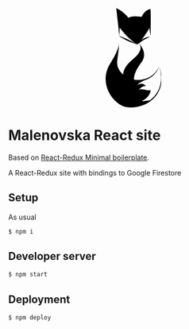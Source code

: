 <div align="center">
  <a href="https://malenovska.cz">
    <svg
        xmlns = "http://www.w3.org/2000/svg"
        viewBox = "0 0 435.21252 772.19397"
        version = "1.1"
        height = "200px"
        style = "fill-rule:evenodd;fill:#000"
    >
        <path
            d = "m 180.85678,563.49017 c -20.2917,-1.2333 -39.3307,-11.3553 -38.9184,-9.6155 -1.3163,-3.3226 -2.6482,-13.8612 -3.9939,-17.3365 -2.4151,-9.3114 -2.6127,-19.5503 -0.975,-29.973 0,0 0,0 0,0 6.5027,-40.4177 34.4617,-74.6013 69.0091,-104.0734 v 0 c 1.8371,-1.5663 3.6803,-3.1093 5.5265,-4.6307 19.9937,-16.7723 38.1148,-33.9863 50.2029,-55.0887 7.0175,-12.3463 11.508,-25.5465 10.4832,-38.6148 -0.6419,-8.8057 -3.7936,-17.2633 -8.6184,-24.2752 -1.5906,-2.3108 -3.3455,-4.474 -5.2713,-6.45 -0.5584,-0.5736 -1.1299,-1.1299 -1.7225,-1.6624 -0.1596,-0.1436 -0.3205,-0.285 -0.4845,-0.4239 -0.042,-0.039 -0.084,-0.076 -0.1297,-0.109 -0.017,-0.015 -0.032,-0.026 -0.05,-0.037 0,0 0,0 0,0 0,0 0,0 0,0 0.018,0.011 0.033,0.023 0.051,0.033 0.048,0.03 0.097,0.058 0.1475,0.084 0.1821,0.1134 0.3629,0.231 0.5424,0.3504 v 5e-4 c 0.6653,0.4429 1.3159,0.9161 1.9557,1.4101 0.8223,0.6346 1.6268,1.3033 2.415,2.0006 -0.1813,-0.2898 -0.3595,-0.5822 -0.5351,-0.8781 -0.1324,-0.224 -0.2673,-0.4472 -0.3746,-0.6795 0,0 0,0 0,0 -0.026,-0.058 -0.048,-0.1134 -0.059,-0.1696 0,-0.024 0,-0.052 0.025,-0.05 -0.022,0 -0.025,0.034 -0.019,0.056 0.019,0.057 0.059,0.1051 0.089,0.1492 0.1414,0.2141 0.3045,0.4071 0.4667,0.6026 0.6562,0.7968 1.328,1.5594 2.0093,2.3549 0.2405,0.2807 0.481,0.5623 0.7215,0.8478 0.5044,0.5035 0.9958,1.0269 1.4781,1.5629 1.5447,1.7173 2.9899,3.5717 4.3088,5.5502 0.2604,0.3379 0.5204,0.6766 0.7795,1.017 7.2589,9.5251 14.0567,20.4077 19.3854,32.5831 6.1801,14.0879 10.341,30.1629 9.9841,47.0326 -0.4771,19.0442 -7.2714,37.8955 -18.9659,53.4402 -4e-4,0 -0.1903,0.2543 -0.1907,0.2548 -25.0366,33.4703 -45.1107,65.4218 -55.1744,101.0935 -2.5612,9.0908 -4.352,17.8261 -4.5026,26.64 -0.038,2.3636 2.5375,11.0885 2.4038,10.8462 -0.1657,-0.2686 -21.7093,7.3883 -42.0006,6.1555 z"
        />
        <path
            d = "m 102.19198,315.93597 q -5.672299,44.2226 -9.680899,73.6086 c -1.8146,13.3871 -3.156,27.2461 -2.3895,40.9057 0.7081,12.5968 3.3152,25.2727 8.6107,36.7392 7.350199,16.0781 18.535099,30.4735 31.327399,43.6616 13.2456,13.5437 28.7077,25.188 45.7547,33.02 5.4897,2.524 11.1391,4.6501 16.9272,6.3181 41.9279,12.1867 86.8737,10.1419 126.0033,-4.247 21.2892,-7.835 40.4697,-19.4352 56.1135,-34.1247 18.2275,-17.0916 33.9902,-39.5622 42.0468,-60.8908 -6.2377,21.9541 -20.6322,45.7302 -38.4829,64.5196 -15.3237,16.1075 -34.7252,29.2008 -56.71,38.2142 -5.7389,2.3549 -11.6161,4.4403 -17.6029,6.2498 -6.1662,3.4268 -12.8377,6.6109 -19.8323,9.4567 -2.3216,1.2225 -4.6605,2.4492 -6.944,3.6769 -5.7367,3.0781 -11.0797,6.1355 -16.1053,9.7219 -6.3509,4.6899 -11.7632,9.4421 -14.5563,16.1996 8.3793,-7.672 21.4808,-12.3921 35.6344,-10.9067 5.0247,0.5312 9.8989,1.8276 14.3854,3.8247 6.9397,4.6847 13.1263,9.7886 18.1229,14.9928 -0.77,-0.1432 -1.5434,-0.2967 -2.3212,-0.4672 -9.141,-0.012 -18.8357,1.5794 -27.4498,5.7207 -6.6784,3.1288 -12.7162,7.7149 -17.8191,13.3062 -5.5853,6.3311 -12.1768,12.2118 -8.9706,10.0814 4.1505,-2.7571 8.6107,-4.4489 12.9363,-5.2924 10.1882,-0.5463 19.9608,1.0961 29.004,2.9843 9.5464,1.9552 18.494,4.3503 27.2193,5.7518 7.6928,1.1333 23.1999,-1.2609 23.1925,-1.1787 -0.043,0.4529 -0.086,0.9135 -0.1371,1.3729 -0.2167,1.9622 -0.5385,3.9567 -0.9534,5.9807 -1.4815,7.236 -4.0782,14.6502 -7.7256,21.9943 -3.7032,7.4488 -8.3801,14.5788 -13.8984,21.1603 v 0 c -13.0778,15.5802 -29.3514,26.3187 -44.961,31.9676 1.5235,1.1809 3.2814,1.8336 5.0095,2.155 2.2957,0.4486 4.6371,0.3448 7.1798,0.2185 4.8162,-0.2652 9.4446,-1.0468 14.6419,-1.79 1.19,-0.1687 2.3887,-0.3322 3.602,-0.4827 9.0878,-1.9976 18.1674,-2.6313 26.4865,-1.8713 v 0 c 11.508,-7.897 22.2219,-16.7884 31.9321,-26.6003 27.6246,-27.8815 46.257,-63.1305 54.3758,-99.5925 10.8614,-48.566 3.8685,-98.6084 -9.2491,-141.3676 14.9867,42.1584 23.9344,92.286 14.311,142.4313 -7.2649,37.6688 -25.5556,74.5503 -53.7356,104.1353 -25.874,27.1341 -59.009,47.8047 -95.5925,60.4292 -35.1729,12.1599 -73.3396,16.9683 -111.0555,12.7962 -20.9077,-2.3869 -40.6847,-10.0607 -58.6146,-20.7939 -7.6932,-4.6064 -15.038599,-9.7717 -21.979999,-15.3146 -26.9048,-21.3771 -48.6279,-48.746 -64.1289,-78.9881 C 9.1212807,622.52087 -0.08421933,585.91787 5.8067119e-4,549.58917 0.14158067,507.43597 13.214181,466.97317 34.018481,433.18107 c 0,0 0,0 0,0 24.7087,-40.1872 46.9443,-76.4307 61.0391,-117.2447 l 6.193499,-22.9001 c 0.5654,-3.1378 0.9966,-6.2886 1.27,-9.4555 q 0.6852,-7.9207 -1.1247,-23.5679 2.4916,15.5936 2.1283,23.6346 c -0.1428,3.1356 -0.4395,6.2653 -0.8678,9.3888 z"
        />
        <path
            d = "m 249.70208,280.29587 h -10.3626 z m -10.3626,0 c -0.2211,-0.1778 -48.0664,-15.6511 -71.6673,-27.112 -4.7414,-2.3068 -9.4429,-4.6799 -14.0766,-7.1006 -18.3257,-9.6064 -36.6172,-20.84796 -50.4775,-30.65295 -0.094,0.29674 -0.1891,0.58742 -0.2847,0.87205 0.034,-0.32875 0.068,-0.66312 0.1008,-1.00139 -0.035,-0.0242 -0.068,-0.0476 -0.1008,-0.0709 0.035,0.0104 0.07,0.0208 0.1047,0.0316 0.6999,-7.19446 1.2078,-16.66162 0.7363,-24.27609 -0.6294,-9.93088 -1.6174,-19.70776 -2.7715,-30.40471 0,0 0,0 0,0 -1.986799,-18.38972 -4.004299,-35.00159 -6.313699,-54.26163 -0.6956,-5.82798 -1.3903,-11.678444 -2.0656,-17.486094 -2.3514,-20.20174 -5.0722,-45.28587 -6.9959,-63.27373 -0.7457,-6.95395 -1.3522,-13.0804 -2.2484,-19.5174297 -0.2475,-1.76098 -0.4698,-3.44539 -0.8782,-5.11770001 -0.05,-0.20374 -0.099,-0.40618 -0.163,-0.59997 -0.1904,-0.20028 0.052,-0.4131 0.1289,-0.28592 10.7549,4.85037001 23.807599,11.39856971 35.733899,18.93344971 5.5745,3.9329 11.0577,8.22959 16.3268,12.87493 16.1836,14.29634 33.5681,27.93734 41.3616,43.71738 1.9929,-0.9776 4.0783,-1.90243 6.2519,-2.7827 6.9328,-2.8078 14.6056,-5.09045 22.7842,-6.69355 5.2414,-1.03772 10.6368,-1.79818 16.1131,-2.21258 v 4.4e-4 c 18.215,-1.3548 59.3547,3.63269 59.4204,3.47221 0.263,-0.64236 0.5382,-1.28732 0.8232,-1.93617 0.9876,-2.24416 2.0984,-4.51859 3.3252,-6.81725 3.5981,-6.74026 8.1344,-13.56703 13.4909,-20.09793 1.8981,-2.3164 3.89,-4.58694 5.9754,-6.78871 v 0 c 4.5697,-4.81101 9.5014,-9.20156 14.7411,-12.97614 7.1477,-5.20897 30.4306,-12.6768097 30.4298,-12.6897897 -0.017,-0.28765 0.381,8.5124897 0.4706,10.3690697 0.3071,6.35397 0.5662,13.00469 0.773,19.8492 0.5891,19.5265 0.7466,40.82134 0.6458,62.44018 -0.021,4.687734 -0.058,9.390164 -0.1047,14.088274 v 0 c -0.2132,20.56034 -0.4944,35.47093 -0.5649,55.0169 -0.034,10.01738 -0.016,19.11773 0.4036,28.35996 0.3413,7.11659 0.6411,13.43812 2.2779,19.79123 -3.0241,-5.78299 -4.7184,-12.29485 -6.2277,-19.2648 -1.985,-9.09429 -3.3018,-18.53117 -4.3005,-28.50054 -0.4975,-4.95679 -0.9058,-9.95856 -1.2268,-15.00489 -10.1035,19.75318 -25.8606,44.17288 -41.2314,65.94052 -6.8579,9.69555 -14.1917,19.26004 -21.5635,28.29037 3.2568,-2.5478 6.6927,-4.9352 10.2839,-7.1439 18.6475,-11.44443 39.12,-16.70488 56.2761,-17.67123 -15.3484,7.60582 -33.2679,15.80556 -50.3599,26.20543 -7.6867,4.6656 -14.8462,9.5502 -21.7266,14.933 -7.3065,7.7784 -16.1849,10.6334 -23.2708,16.5552 -0.8703,0.1462 -10.4698,-0.147 -10.3626,0 z M 108.77818,150.7144 c 15.4881,20.91548 35.6483,44.54489 57.6573,67.56524 21.7274,22.69553 49.7742,43.60663 70.232,59.88193 -17.4082,-11.4669 -41.956,-23.7405 -64.3508,-34.6386 -4.7409,-2.3021 -9.5083,-4.53592 -14.2752,-6.68491 -18.8439,-8.52892 -38.6533,-16.62355 -54.8892,-21.51199 2.181,-6.88993 4.0466,-16.64691 4.7712,-24.26874 0.9546,-9.95207 1.2198,-20.20347 1.0775,-30.97006 0,0 0,0 0,0 -0.041,-3.11103 -0.1151,-6.23589 -0.2228,-9.37287 z"
        />
  </a>
</div>

# Malenovska React site

Based on [React-Redux Minimal boilerplate](https://github.com/flexdinesh/react-redux-boilerplate/).

A React-Redux site with bindings to Google Firestore

## Setup

As usual

```sh
$ npm i
```

## Developer server

```sh
$ npm start
```

## Deployment

```sh
$ npm deploy
```
